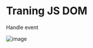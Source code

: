 # Traning JS DOM
Handle event

![image](https://github.com/4501104141/Toast_Message/assets/72597562/928fd9d8-53d2-4649-a62d-b75db15c1203)
